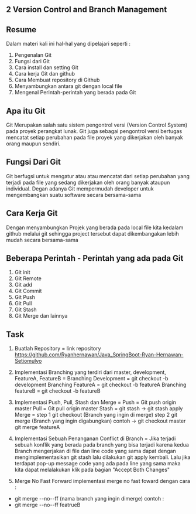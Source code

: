 ## 2 Version Control and Branch Management
## Resume
Dalam materi kali ini hal-hal yang dipelajari seperti :
1. Pengenalan Git 
2. Fungsi dari Git
3. Cara install dan setting Git
4. Cara kerja Git dan github
5. Cara Membuat repository di Github
6. Menyambungkan antara git dengan local file 
7. Mengenal Perintah-perintah yang berada pada Git
## Apa itu Git
Git Merupakan salah satu sistem pengontrol versi (Version Control System) pada proyek perangkat lunak. Git juga sebagai pengontrol versi bertugas mencatat setiap perubahan pada file proyek yang dikerjakan oleh banyak orang maupun sendiri.
## Fungsi Dari Git
Git berfugsi untuk mengatur atau atau mencatat dari setiap perubahan yang terjadi pada file yang sedang dikerjakan oleh orang banyak ataupun individual. Degan adanya Git mempermudah developer untuk mengembangkan suatu software secara bersama-sama
## Cara Kerja Git
Dengan menyambungkan Projek yang berada pada local file kita kedalam github melalui git sehingga project tersebut dapat dikembangakan lebih mudah secara bersama-sama
## Beberapa Perintah - Perintah yang ada pada Git
1. Git init 
2. Git Remote
3. Git add
4. Git Commit
5. Git Push
6. Git Pull 
7. Git Stash
8. Git Merge dan lainnya
## Task
1. Buatlah Repository = link repository https://github.com/Ryanhernawan/Java_SpringBoot-Ryan-Hernawan-Setiomulyo
2. Implementasi Branching yang terdiri dari master, development, FeatureA, FeatureB =
    Branching Development = git checkout -b development
    Branching FeatureA = git checkout -b featureA
    Branching featureB = git checkout -b featureB

3. Implementasi Push, Pull, Stash dan Merge = 
    Push = Git push origin master
    Pull = Git pull origin master
    Stash = git stash -> git stash apply
    Merge = step 1 git checkout (Branch yang ingin di merge)
            step 2 git merge (Branch yang ingin digabungkan)
            contoh -> git checkout master
                      git merge featureA

4. Implementasi Sebuah Penanganan Conflict di Branch =
    Jika terjadi sebuah konflik yang berada pada branch yang bisa terjadi karena kedua Branch
    mengerjakan di file dan line code yang sama dapat dengan mengimplementasikan git stash 
    lalu dilakukan git apply kembali. Lalu jika terdapat pop-up message code yang ada pada 
    line yang sama maka kita dapat melalakukan klik pada bagian "Accept Both Changes"

5. Merge No Fast Forward
implementasi merge no fast foward dengan cara :
- git merge --no--ff (nama branch yang ingin dimerge)
contoh :
- git merge --no--ff featrueB




